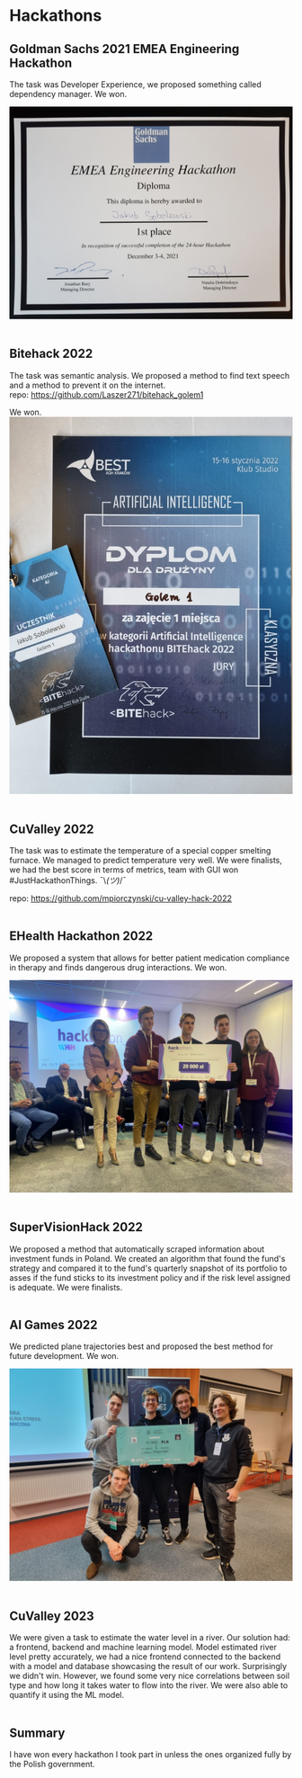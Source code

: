 # Hackathons

## Goldman Sachs 2021 EMEA Engineering Hackathon
The task was Developer Experience, we proposed something called dependency manager. We won.

<img src="GS Hackathon.png "/>
<br/><br/>


## Bitehack 2022 
The task was semantic analysis. We proposed a method to find text speech and a method to prevent it on the internet.\
repo: https://github.com/Laszer271/bitehack_golem1

We won.
<img src="Bitehack.png "/>
<br/><br/>


## CuValley 2022
The task was to estimate the temperature of a special copper smelting furnace. We managed to predict temperature very well. We were finalists, we had the best score in terms of metrics, team with GUI won #JustHackathonThings. ¯\\_(ツ)_/¯

repo: https://github.com/mpiorczynski/cu-valley-hack-2022
<br/><br/>


## EHealth Hackathon 2022
We proposed a system that allows for better patient medication compliance in therapy and finds dangerous drug interactions. We won.

<img src="eHealth.png "/>
<br/><br/>


## SuperVisionHack 2022
We proposed a method that automatically scraped information about investment funds in Poland. We created an algorithm that found the fund's strategy and compared it to the fund's quarterly snapshot of its portfolio to asses if the fund sticks to its investment policy and if the risk level assigned is adequate. We were finalists. 
<br/><br/>


## AI Games 2022
We predicted plane trajectories best and proposed the best method for future development. We won.

<img src="AIGames.png "/>
<br/><br/>


## CuValley 2023
We were given a task to estimate the water level in a river. Our solution had: a frontend, backend and machine learning model. Model estimated river level pretty accurately, we had a nice frontend connected to the backend with a model and database showcasing the result of our work. Surprisingly we didn't win. However, we found some very nice correlations between soil type and how long it takes water to flow into the river. We were also able to quantify it using the ML model.
<br/><br/>


## Summary
I have won every hackathon I took part in unless the ones organized fully by the Polish government.

